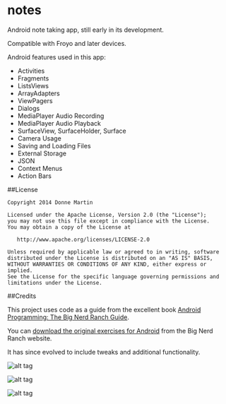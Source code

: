 notes
============

Android note taking app, still early in its development.

Compatible with Froyo and later devices.

Android features used in this app:

* Activities
* Fragments
* ListsViews
* ArrayAdapters
* ViewPagers
* Dialogs
* MediaPlayer Audio Recording
* MediaPlayer Audio Playback
* SurfaceView, SurfaceHolder, Surface
* Camera Usage
* Saving and Loading Files
* External Storage
* JSON
* Context Menus
* Action Bars

##License

    Copyright 2014 Donne Martin

    Licensed under the Apache License, Version 2.0 (the "License");
    you may not use this file except in compliance with the License.
    You may obtain a copy of the License at

       http://www.apache.org/licenses/LICENSE-2.0

    Unless required by applicable law or agreed to in writing, software
    distributed under the License is distributed on an "AS IS" BASIS,
    WITHOUT WARRANTIES OR CONDITIONS OF ANY KIND, either express or implied.
    See the License for the specific language governing permissions and
    limitations under the License.

##Credits

This project uses code as a guide from the excellent book [Android Programming: The Big Nerd Ranch Guide](http://www.bignerdranch.com/we-write/android-programming.html).

You can [download the original exercises for Android](http://www.bignerdranch.com/solutions/AndroidProgramming.zip) from the Big Nerd Ranch website.

It has since evolved to include tweaks and additional functionality.

![alt tag](https://raw.githubusercontent.com/donnemartin/notes/master/src/main/res/raw/notes1.png)

![alt tag](https://raw.githubusercontent.com/donnemartin/notes/master/src/main/res/raw/notes2.png)

![alt tag](https://raw.githubusercontent.com/donnemartin/notes/master/src/main/res/raw/notes3.png)
